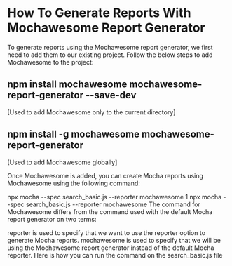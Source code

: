 # How To Generate Reports With Mochawesome Report Generator
To generate reports using the Mochawesome report generator, we first need to add them to our existing project. Follow the below steps to add Mochawesome to the project:

## npm install mochawesome mochawesome-report-generator --save-dev
[Used to add Mochawesome only to the current directory]

## npm install -g mochawesome mochawesome-report-generator
[Used to add Mochawesome globally]

Once Mochawesome is added, you can create Mocha reports using Mochawesome using the following command:

npx mocha --spec search_basic.js --reporter mochawesome
1
npx mocha --spec search_basic.js --reporter mochawesome
The command for Mochawesome differs from the command used with the default Mocha report generator on two terms:

reporter is used to specify that we want to use the reporter option to generate Mocha reports.
mochawesome is used to specify that we will be using the Mochawesome report generator instead of the default Mocha reporter.
Here is how you can run the command on the search_basic.js file